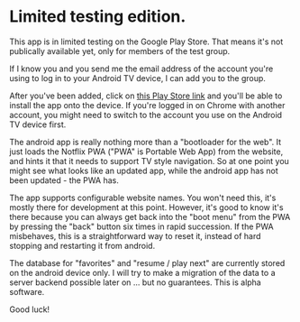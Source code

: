 
# Limited testing edition.

This app is in limited testing on the Google Play Store. That means it's
not publically available yet, only for members of the test group.

If I know you and you send me the email address of the account you're
using to log in to your Android TV device, I can add you to the group.

After you've been added, click on [this Play Store link](https://play.google.com/apps/internaltest/4701183155624139068) and you'll be able to install the app onto the device.
If you're logged in on Chrome with another account, you might need to
switch to the account you use on the Android TV device first.

The android app is really nothing more than a "bootloader for the web".
It just loads the Notflix PWA ("PWA" is Portable Web App) from the website,
and hints it that it needs to support TV style navigation. So at one point
you might see what looks like an updated app, while the android app has not been
updated - the PWA has.

The app supports configurable website names. You won't need this, it's
mostly there for development at this point. However, it's good to know
it's there because you can always get back into the "boot menu" from
the PWA by pressing the "back" button six times in rapid succession.
If the PWA misbehaves, this is a straightforward way to reset it,
instead of hard stopping and restarting it from android.

The database for "favorites" and "resume / play next" are currently
stored on the android device only. I will try to make a migration of the data
to a server backend possible later on ... but no guarantees. This is
alpha software.

Good luck!
